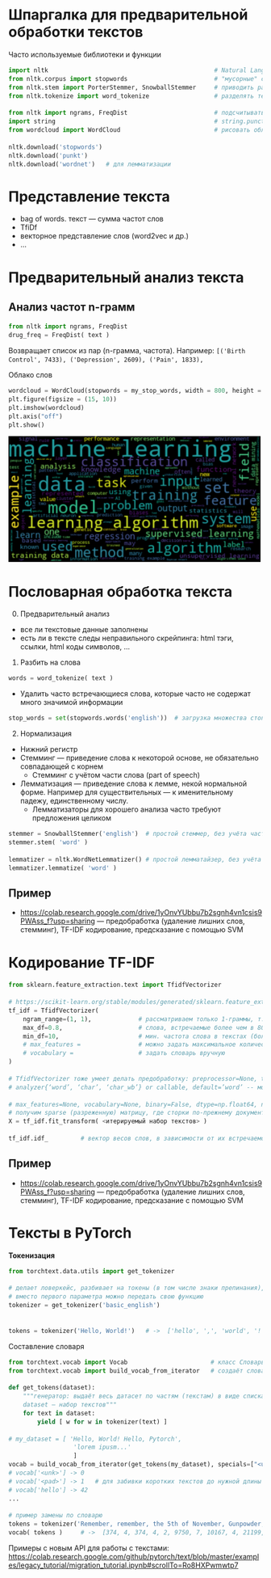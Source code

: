# Шпаргалка для предварительной обработки текстов

Часто используемые библиотеки и функции

```python
import nltk                                              # Natural Language Toolkit: https://www.nltk.org/
from nltk.corpus import stopwords                        # "мусорные" слова (стоп-слова): предлоги, союзы, часто используемые слова ...
from nltk.stem import PorterStemmer, SnowballStemmer     # приводить разные формы одного слова к одной
from nltk.tokenize import word_tokenize                  # разделять текст на слова

from nltk import ngrams, FreqDist                        # подсчитывать частоты слов
import string                                            # string.punctuation — символы пунктуации
from wordcloud import WordCloud                          # рисовать облако из слов

nltk.download('stopwords')
nltk.download('punkt')
nltk.download('wordnet')   # для лемматизации
```

# Представление текста
- bag of words. текст — сумма частот слов
- TfiDf
- векторное представление слов (word2vec и др.)
- ...

# Предварительный анализ текста
## Анализ частот n-грамм
  ```python
  from nltk import ngrams, FreqDist
  drug_freq = FreqDist( text )
  ```
Возвращает список из пар (n-грамма, частота). Например: ```[('Birth Control', 7433), ('Depression', 2609), ('Pain', 1833),```

Облако слов
```python
wordcloud = WordCloud(stopwords = my_stop_words, width = 800, height = 600).generate(text)
plt.figure(figsize = (15, 10))
plt.imshow(wordcloud)
plt.axis("off")
plt.show()
```
<img src="word-cloud-for-machine-learning.png" width=500>

# Пословарная обработка текста
0. Предварительный анализ
  - все ли текстовые данные заполнены
  - есть ли в тексте следы неправильного скрейпинга: html тэги, ссылки, html коды символов, ...
1. Разбить на слова
  ```python
  words = word_tokenize( text )
  ```
  - Удалить часто встречающиеся слова, которые часто не содержат много значимой информации
  ```python
  stop_words = set(stopwords.words('english'))  # загрузка множества стоп-слов. включая Not
  ```
2. Нормализация
  - Нижний регистр
  - Стемминг — приведение слова к некоторой основе, не обязательно совпадающей с корнем
    - Стемминг с учётом части слова (part of speech)
  - Лемматизация — приведение слова к лемме, некой нормальной форме. Например для существительных — к именительному падежу, единственному числу.
    - Лемматизаторы для хорошего анализа часто требуют предложения целиком
  ```python
  stemmer = SnowballStemmer('english')  # простой стеммер, без учёта части речи
  stemmer.stem( 'word' )

  lemmatizer = nltk.WordNetLemmatizer() # простой лемматайзер, без учёта части речи
  lemmatizer.lemmatize( 'word' )
  ```
  
## Пример
  - https://colab.research.google.com/drive/1yOnvYUbbu7b2sgnh4vn1csis9PWAss_f?usp=sharing — предобработка (удаление лишних слов, стемминг), TF-IDF кодирование, предсказание с помощью SVM

# Кодирование TF-IDF
```python
from sklearn.feature_extraction.text import TfidfVectorizer

# https://scikit-learn.org/stable/modules/generated/sklearn.feature_extraction.text.TfidfVectorizer.html
tf_idf = TfidfVectorizer(
    ngram_range=(1, 1),             # рассматриваем только 1-граммы, т.е. отдельные слова; можно рассматривать слова и словосочетания (1,2) и т.д.
    max_df=0.8,                     # слова, встречаемые более чем в 80% документов будут отброшены
    min_df=10,                      # мин. частота слова в текстах (более редкие слова игнорируются)
    # max_features =                # можно задать максимальное количество рассматриваемых слов, иначе будут рассмотренны все
    # vocabulary =                  # задать словарь вручную
)

# TfidfVectorizer тоже умеет делать предобработку: preprocessor=None, tokenizer=None, stop_words=None, token_pattern='(?u)\\b\\w\\w+\\b',  ...
# analyzer{‘word’, ‘char’, ‘char_wb’} or callable, default=’word’ -- можно анализировать не только слова

# max_features=None, vocabulary=None, binary=False, dtype=np.float64, norm='l2', use_idf=True, smooth_idf=True, sublinear_tf=False)
# получим sparse (разреженную) матрицу, где сторки по-прежнему документы, столбцы -- токены (слова)
X = tf_idf.fit_transform( <итерируемый набор текстов> )

tf_idf.idf_         # вектор весов слов, в зависимости от их встречаемости в документах
```

## Пример
  - https://colab.research.google.com/drive/1yOnvYUbbu7b2sgnh4vn1csis9PWAss_f?usp=sharing — предобработка (удаление лишних слов, стемминг), TF-IDF кодирование, предсказание с помощью SVM


# Тексты в PyTorch
**Токенизация**
```python
from torchtext.data.utils import get_tokenizer    

# делает ловеркейс, разбивает на токены (в том числе знаки препинания),
# вместо первого параметра можно передать свою функцию
tokenizer = get_tokenizer('basic_english')


tokens = tokenizer('Hello, World!')   # ->  ['hello', ',', 'world', '!']
```

Составление словаря
```python
from torchtext.vocab import Vocab                       # класс Словарь
from torchtext.vocab import build_vocab_from_iterator   # создаёт словарь Vocab, мэпит слова в числа

def get_tokens(dataset):
    """генератор: выдаёт весь датасет по частям (текстам) в виде списка токенов (слов)
    dataset — набор текстов"""
    for text in dataset:        
        yield [ w for w in tokenizer(text) ] 

# my_dataset = [ 'Hello, World! Hello, Pytorch',
                  'lorem ipusm...'
                  ]
vocab = build_vocab_from_iterator(get_tokens(my_dataset), specials=["<unk>", "<pad>"])
# vocab['<unk>'] -> 0     
# vocab['<pad>'] -> 1   # для забивки коротких текстов до нужной длины
# vocab['hello'] -> 42
...

# пример замены по словарю
tokens = tokenizer('Remember, remember, the 5th of November, Gunpowder, treason and plot.')
vocab( tokens )     # ->  [374, 4, 374, 4, 2, 9750, 7, 10167, 4, 21199, 4, 16087, 5, 122, 3]
```

Примеры с новым API для работы с текстами:
https://colab.research.google.com/github/pytorch/text/blob/master/examples/legacy_tutorial/migration_tutorial.ipynb#scrollTo=Ro8HXPwmwtp7

